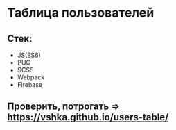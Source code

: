 # Таблица пользователей

## Стек:
- JS(ES6)
- PUG
- SCSS
- Webpack
- Firebase

## Проверить, потрогать => https://vshka.github.io/users-table/
